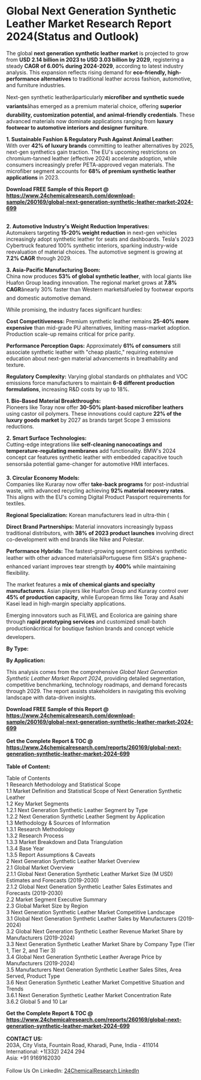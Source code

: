 <h1>Global Next Generation Synthetic Leather Market Research Report 2024(Status and Outlook)</h1><p>The global <strong>next generation synthetic leather market</strong> is projected to grow from <strong>USD 2.14 billion in 2023 to USD 3.03 billion by 2029</strong>, registering a steady <strong>CAGR of 6.00% during 2024-2029</strong>, according to latest industry analysis. This expansion reflects rising demand for <strong>eco-friendly, high-performance alternatives</strong> to traditional leather across fashion, automotive, and furniture industries.</p><p>Next-gen synthetic leatherâparticularly <strong>microfiber and synthetic suede variants</strong>âhas emerged as a premium material choice, offering <strong>superior durability, customization potential, and animal-friendly credentials</strong>. These advanced materials now dominate applications ranging from <strong>luxury footwear to automotive interiors and designer furniture</strong>.</p><p><strong>1. Sustainable Fashion &amp; Regulatory Push Against Animal Leather:</strong><br>
With over <strong>42% of luxury brands</strong> committing to leather alternatives by 2025, next-gen synthetics gain traction. The EU's upcoming restrictions on chromium-tanned leather (effective 2024) accelerate adoption, while consumers increasingly prefer PETA-approved vegan materials. The microfiber segment accounts for <strong>68% of premium synthetic leather applications</strong> in 2023.</p><div><b>Download FREE Sample of this Report @ 
            <a href="https://www.24chemicalresearch.com/download-sample/260169/global-next-generation-synthetic-leather-market-2024-699">
            https://www.24chemicalresearch.com/download-sample/260169/global-next-generation-synthetic-leather-market-2024-699</a></b></div><br><p><strong>2. Automotive Industry's Weight Reduction Imperatives:</strong><br>
Automakers targeting <strong>15-20% weight reduction</strong> in next-gen vehicles increasingly adopt synthetic leather for seats and dashboards. Tesla's 2023 Cybertruck featured 100% synthetic interiors, sparking industry-wide reevaluation of material choices. The automotive segment is growing at <strong>7.2% CAGR</strong> through 2029.</p><p><strong>3. Asia-Pacific Manufacturing Boom:</strong><br>
China now produces <strong>53% of global synthetic leather</strong>, with local giants like Huafon Group leading innovation. The regional market grows at <strong>7.8% CAGR</strong>ânearly 30% faster than Western marketsâfueled by footwear exports and domestic automotive demand.</p><p>While promising, the industry faces significant hurdles:</p><p><strong>Cost Competitiveness:</strong> Premium synthetic leather remains <strong>25-40% more expensive</strong> than mid-grade PU alternatives, limiting mass-market adoption. Production scale-up remains critical for price parity.</p><p><strong>Performance Perception Gaps:</strong> Approximately <strong>61% of consumers</strong> still associate synthetic leather with "cheap plastic," requiring extensive education about next-gen material advancements in breathability and texture.</p><p><strong>Regulatory Complexity:</strong> Varying global standards on phthalates and VOC emissions force manufacturers to maintain <strong>6-8 different production formulations</strong>, increasing R&amp;D costs by up to 18%.</p><p><strong>1. Bio-Based Material Breakthroughs:</strong><br>
Pioneers like Toray now offer <strong>30-50% plant-based microfiber leathers</strong> using castor oil polymers. These innovations could capture <strong>22% of the luxury goods market</strong> by 2027 as brands target Scope 3 emissions reductions.</p><p><strong>2. Smart Surface Technologies:</strong><br>
Cutting-edge integrations like <strong>self-cleaning nanocoatings and temperature-regulating membranes</strong> add functionality. BMW's 2024 concept car features synthetic leather with embedded capacitive touch sensorsâa potential game-changer for automotive HMI interfaces.</p><p><strong>3. Circular Economy Models:</strong><br>
Companies like Kuraray now offer <strong>take-back programs</strong> for post-industrial waste, with advanced recycling achieving <strong>92% material recovery rates</strong>. This aligns with the EU's coming Digital Product Passport requirements for textiles.</p><p><strong>Regional Specialization:</strong> Korean manufacturers lead in ultra-thin (
    </p><p><strong>Direct Brand Partnerships:</strong> Material innovators increasingly bypass traditional distributors, with <strong>38% of 2023 product launches</strong> involving direct co-development with end brands like Nike and Polestar.</p><p><strong>Performance Hybrids:</strong> The fastest-growing segment combines synthetic leather with other advanced materialsâPortuguese firm SISA's graphene-enhanced variant improves tear strength by <strong>400%</strong> while maintaining flexibility.</p><p>The market features a <strong>mix of chemical giants and specialty manufacturers</strong>. Asian players like Huafon Group and Kuraray control over <strong>45% of production capacity</strong>, while European firms like Toray and Asahi Kasei lead in high-margin specialty applications.</p><p>Emerging innovators such as FILWEL and Ecolorica are gaining share through <strong>rapid prototyping services</strong> and customized small-batch productionâcritical for boutique fashion brands and concept vehicle developers.</p><p><strong>By Type:</strong></p><p><strong>By Application:</strong></p><p>This analysis comes from the comprehensive <em>Global Next Generation Synthetic Leather Market Report 2024</em>, providing detailed segmentation, competitive benchmarking, technology roadmaps, and demand forecasts through 2029. The report assists stakeholders in navigating this evolving landscape with data-driven insights.</p><div><b>Download FREE Sample of this Report @ 
            <a href="https://www.24chemicalresearch.com/download-sample/260169/global-next-generation-synthetic-leather-market-2024-699">
            https://www.24chemicalresearch.com/download-sample/260169/global-next-generation-synthetic-leather-market-2024-699</a></b></div><br><div><b>Get the Complete Report & TOC @ 
            <a href="https://www.24chemicalresearch.com/reports/260169/global-next-generation-synthetic-leather-market-2024-699">
            https://www.24chemicalresearch.com/reports/260169/global-next-generation-synthetic-leather-market-2024-699</a></b></div><br>
            <b>Table of Content:</b><p>Table of Contents<br />
1 Research Methodology and Statistical Scope<br />
1.1 Market Definition and Statistical Scope of Next Generation Synthetic Leather<br />
1.2 Key Market Segments<br />
1.2.1 Next Generation Synthetic Leather Segment by Type<br />
1.2.2 Next Generation Synthetic Leather Segment by Application<br />
1.3 Methodology & Sources of Information<br />
1.3.1 Research Methodology<br />
1.3.2 Research Process<br />
1.3.3 Market Breakdown and Data Triangulation<br />
1.3.4 Base Year<br />
1.3.5 Report Assumptions & Caveats<br />
2 Next Generation Synthetic Leather Market Overview<br />
2.1 Global Market Overview<br />
2.1.1 Global Next Generation Synthetic Leather Market Size (M USD) Estimates and Forecasts (2019-2030)<br />
2.1.2 Global Next Generation Synthetic Leather Sales Estimates and Forecasts (2019-2030)<br />
2.2 Market Segment Executive Summary<br />
2.3 Global Market Size by Region<br />
3 Next Generation Synthetic Leather Market Competitive Landscape<br />
3.1 Global Next Generation Synthetic Leather Sales by Manufacturers (2019-2024)<br />
3.2 Global Next Generation Synthetic Leather Revenue Market Share by Manufacturers (2019-2024)<br />
3.3 Next Generation Synthetic Leather Market Share by Company Type (Tier 1, Tier 2, and Tier 3)<br />
3.4 Global Next Generation Synthetic Leather Average Price by Manufacturers (2019-2024)<br />
3.5 Manufacturers Next Generation Synthetic Leather Sales Sites, Area Served, Product Type<br />
3.6 Next Generation Synthetic Leather Market Competitive Situation and Trends<br />
3.6.1 Next Generation Synthetic Leather Market Concentration Rate<br />
3.6.2 Global 5 and 10 Lar</p><div><b>Get the Complete Report & TOC @ 
            <a href="https://www.24chemicalresearch.com/reports/260169/global-next-generation-synthetic-leather-market-2024-699">
            https://www.24chemicalresearch.com/reports/260169/global-next-generation-synthetic-leather-market-2024-699</a></b></div><br><b>CONTACT US:</b><br>
            203A, City Vista, Fountain Road, Kharadi, Pune, India - 411014<br>
            International: +1(332) 2424 294<br>
            Asia: +91 9169162030 <br><br>
            Follow Us On LinkedIn: <a href="https://www.linkedin.com/company/24chemicalresearch/">24ChemicalResearch LinkedIn</a>